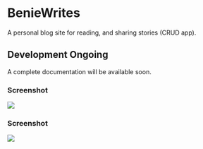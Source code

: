 # BenieWrites
A personal blog site for reading, and sharing stories (CRUD app).

## Development Ongoing
A complete documentation will be available soon.

### Screenshot
<img src="https://user-images.githubusercontent.com/99865051/235608538-73de1559-4e5c-4185-bd15-f57f68d4cd2e.png">

### Screenshot
<img src="https://user-images.githubusercontent.com/99865051/235608268-cba367b2-85b0-4599-805b-6b3b0d906379.png">


